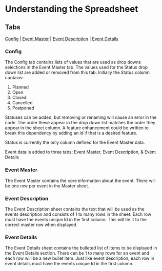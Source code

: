 # Understanding the Spreadsheet

## Tabs    
[Config](#config) | [Event Master](#event-master) | [Event Description](#event-description) | [Event Details](#event-details)

### Config
The Config tab contains lists of values that are used as drop downs selections in the Event Master tab.
The values used for the Status drop down list are added or removed from this tab. 
Initially the Status column contains:
1. Planned
2. Open
3. Closed
4. Cancelled 
5. Postponed

Statuses can be added, but removing or renaming will cause an error in the code. The order these appear in the drop down
list matches the order they appear in the sheet column. 
A feature enhancement could be written to break this dependency by adding an id if that is a desired feature.

Status is currently the only column defined for the Event Master data.

Event data is added to three tabs; Event Master, Event Description, & Event Details

### Event Master
The Event Master contains the core information about the event. There will be one row per event in the Master sheet.

### Event Description
The Event Description sheet contains the text that will be used as the events description and consists of 1 to many rows in the sheet. Each row must have the 
events unique Id in the first column. This will tie it to the correct master row when displayed.

### Event Details
The Event Details sheet contains the bulleted list of items to be displayed in the Event Details section. There can be 1 to many rows for an event and each row 
will be a new bullet item. Just like event description, each row in event details must have the events unique Id in the first column.
